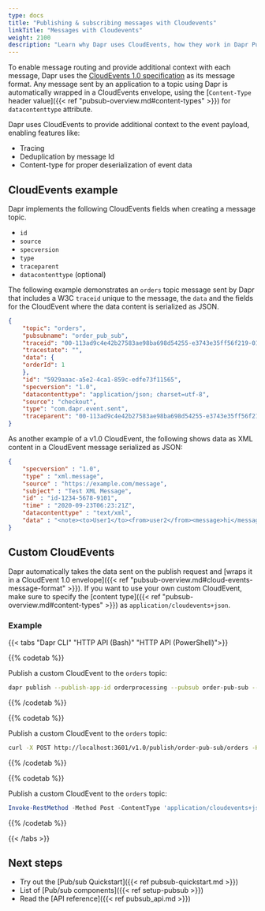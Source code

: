 ```yaml
---
type: docs
title: "Publishing & subscribing messages with Cloudevents"
linkTitle: "Messages with Cloudevents"
weight: 2100
description: "Learn why Dapr uses CloudEvents, how they work in Dapr Pub/Sub, and how to create CloudEvents."
---
```


To enable message routing and provide additional context with each message, Dapr uses the [CloudEvents 1.0 specification](https://github.com/cloudevents/spec/tree/v1.0) as its message format. Any message sent by an application to a topic using Dapr is automatically wrapped in a CloudEvents envelope, using the [`Content-Type` header value]({{< ref "pubsub-overview.md#content-types" >}}) for `datacontenttype` attribute.

Dapr uses CloudEvents to provide additional context to the event payload, enabling features like:

- Tracing
- Deduplication by message Id
- Content-type for proper deserialization of event data


## CloudEvents example

Dapr implements the following CloudEvents fields when creating a message topic.

- `id`
- `source`
- `specversion`
- `type`
- `traceparent`
- `datacontenttype` (optional)

The following example demonstrates an `orders` topic message sent by Dapr that includes a W3C `traceid` unique to the message, the `data` and the fields for the CloudEvent where the data content is serialized as JSON.

```json
{
    "topic": "orders",
    "pubsubname": "order_pub_sub",
    "traceid": "00-113ad9c4e42b27583ae98ba698d54255-e3743e35ff56f219-01",
    "tracestate": "",
    "data": {
    "orderId": 1
    },
    "id": "5929aaac-a5e2-4ca1-859c-edfe73f11565",
    "specversion": "1.0",
    "datacontenttype": "application/json; charset=utf-8",
    "source": "checkout",
    "type": "com.dapr.event.sent",
    "traceparent": "00-113ad9c4e42b27583ae98ba698d54255-e3743e35ff56f219-01"
}
```

As another example of a v1.0 CloudEvent, the following shows data as XML content in a CloudEvent message serialized as JSON:

```json
{
    "specversion" : "1.0",
    "type" : "xml.message",
    "source" : "https://example.com/message",
    "subject" : "Test XML Message",
    "id" : "id-1234-5678-9101",
    "time" : "2020-09-23T06:23:21Z",
    "datacontenttype" : "text/xml",
    "data" : "<note><to>User1</to><from>user2</from><message>hi</message></note>"
}
```


## Custom CloudEvents

Dapr automatically takes the data sent on the publish request and [wraps it in a CloudEvent 1.0 envelope]({{< ref "pubsub-overview.md#cloud-events-message-format" >}}). If you want to use your own custom CloudEvent, make sure to specify the [content type]({{< ref "pubsub-overview.md#content-types" >}}) as `application/cloudevents+json`.

### Example

{{< tabs "Dapr CLI" "HTTP API (Bash)" "HTTP API (PowerShell)">}}

{{% codetab %}}

Publish a custom CloudEvent to the `orders` topic:

```bash
dapr publish --publish-app-id orderprocessing --pubsub order-pub-sub --topic orders --data '{"specversion" : "1.0", "type" : "com.dapr.cloudevent.sent", "source" : "testcloudeventspubsub", "subject" : "Cloud Events Test", "id" : "someCloudEventId", "time" : "2021-08-02T09:00:00Z", "datacontenttype" : "application/cloudevents+json", "data" : {"orderId": "100"}}'
```

{{% /codetab %}}

{{% codetab %}}

Publish a custom CloudEvent to the `orders` topic:

```bash
curl -X POST http://localhost:3601/v1.0/publish/order-pub-sub/orders -H "Content-Type: application/cloudevents+json" -d '{"specversion" : "1.0", "type" : "com.dapr.cloudevent.sent", "source" : "testcloudeventspubsub", "subject" : "Cloud Events Test", "id" : "someCloudEventId", "time" : "2021-08-02T09:00:00Z", "datacontenttype" : "application/cloudevents+json", "data" : {"orderId": "100"}}'
```

{{% /codetab %}}

{{% codetab %}}

Publish a custom CloudEvent to the `orders` topic:

```powershell
Invoke-RestMethod -Method Post -ContentType 'application/cloudevents+json' -Body '{"specversion" : "1.0", "type" : "com.dapr.cloudevent.sent", "source" : "testcloudeventspubsub", "subject" : "Cloud Events Test", "id" : "someCloudEventId", "time" : "2021-08-02T09:00:00Z", "datacontenttype" : "application/cloudevents+json", "data" : {"orderId": "100"}}' -Uri 'http://localhost:3601/v1.0/publish/order-pub-sub/orders'
```

{{% /codetab %}}

{{< /tabs >}}

## Next steps

- Try out the [Pub/sub Quickstart]({{< ref pubsub-quickstart.md >}})
- List of [Pub/sub components]({{< ref setup-pubsub >}})
- Read the [API reference]({{< ref pubsub_api.md >}})


